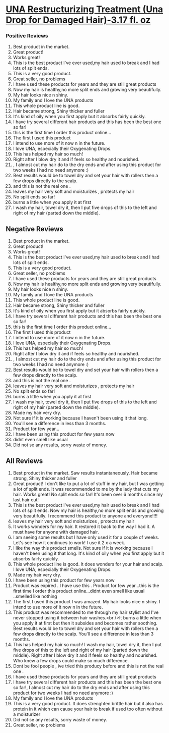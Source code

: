 # [UNA Restructurizing Treatment (Una Drop for Damaged Hair)-3.17 fl. oz](https://products.checkmycream.com/products/UNA-Restructurizing-Treatment-(Una-Drop-for-Damaged-Hair)-3.17-fl.-oz.html)

### Positive Reviews

<ol>
      <li>Best product in the market.</li>
      <li>Great product!</li>
      <li>Works great!  </li>
      <li>This is the best product I&#x27;ve ever used,my hair used to break and I had lots of spilt ends.</li>
      <li>This is a very good product.</li>
      <li>Great seller, no problems</li>
      <li>I have used these products for years and they are still great products</li>
      <li>Now my hair is healthy,no more split ends and growing very beautifully.</li>
      <li>My hair looks nice n shiny.</li>
      <li>My family and I love the UNA products</li>
      <li>This whole product line is good.</li>
      <li>Hair became strong, Shiny thicker and fuller</li>
      <li>It&#x27;s kind of oily when you first apply but it absorbs fairly quickly.</li>
      <li>I have try several different hair products and this has been the best one so far!</li>
      <li>this is the first time I order this product online...</li>
      <li>The first I used this product  </li>
      <li>I intend to use more of it now n in the future.</li>
      <li>I love UNA, especially their Oxygenating Drops.</li>
      <li>This has helped my hair so much!</li>
      <li>Right after I blow dry it and if feels so healthy and nourished.</li>
      <li>, I almost cut my hair do to the dry ends and after using this product for two weeks I had no need anymore :)</li>
      <li>Best results would be to towel dry and set your hair with rollers then a few drops directly to the scalp.  </li>
      <li>and this is not the real one .</li>
      <li>leaves my hair very soft and moisturizes , protects my hair</li>
      <li>No split ends so far!  </li>
      <li>burns a little when you apply it at first</li>
      <li>I wash my hair, towel dry it, then I put five drops of this to the left and right of my hair (parted down the middle).</li>
</ol>


<h2>Negative Reviews</h2>
<ol>
<li> Best product in the market.</li>
<li> Great product!</li>
<li> Works great!  </li>
<li> This is the best product I&#x27;ve ever used,my hair used to break and I had lots of spilt ends.</li>
<li> This is a very good product.</li>
<li> Great seller, no problems</li>
<li> I have used these products for years and they are still great products</li>
<li> Now my hair is healthy,no more split ends and growing very beautifully.</li>
<li> My hair looks nice n shiny.</li>
<li> My family and I love the UNA products</li>
<li> This whole product line is good.</li>
<li> Hair became strong, Shiny thicker and fuller</li>
<li> It&#x27;s kind of oily when you first apply but it absorbs fairly quickly.</li>
<li> I have try several different hair products and this has been the best one so far!</li>
<li> this is the first time I order this product online...</li>
<li> The first I used this product  </li>
<li> I intend to use more of it now n in the future.</li>
<li> I love UNA, especially their Oxygenating Drops.</li>
<li> This has helped my hair so much!</li>
<li> Right after I blow dry it and if feels so healthy and nourished.</li>
<li> , I almost cut my hair do to the dry ends and after using this product for two weeks I had no need anymore :)</li>
<li> Best results would be to towel dry and set your hair with rollers then a few drops directly to the scalp.  </li>
<li> and this is not the real one .</li>
<li> leaves my hair very soft and moisturizes , protects my hair</li>
<li> No split ends so far!  </li>
<li> burns a little when you apply it at first</li>
<li> I wash my hair, towel dry it, then I put five drops of this to the left and right of my hair (parted down the middle).</li>
<li> Made my hair very dry.</li>
<li> Not sure if it is working because I haven&#x27;t been using it that long.</li>
<li> You&#x27;ll see a difference in less than 3 months.</li>
<li> Product for few year...</li>
<li> I have been using this product for few years now</li>
<li> didnt even smell like usual</li>
<li> Did not se any results, sorry waste of money.</li>
</ol>

<h2>All Reviews</h2>

<ol>
    <li> Best product in the market. Saw results instantaneously. Hair became strong, Shiny thicker and fuller</li>
    <li> Great product! I don&#x27;t like to put a lot of stuff in my hair, but I was getting a lot of split ends.  It was recommended to me by the lady that cuts my hair.  Works great!  No split ends so far!  It&#x27;s been over 6 months since my last hair cut!</li>
    <li> This is the best product I&#x27;ve ever used,my hair used to break and I had lots of spilt ends. Now my hair is healthy,no more split ends and growing very beautifully. I recommend this product to anyone and everyone!!!!</li>
    <li> leaves my hair very soft and moisturizes , protects my hair</li>
    <li> It works wonders for my hair. It restored it back to the way I had it. A must have for anyone with damaged hair.</li>
    <li> I am seeing some results but I have only used it for a couple of weeks.  Let&#x27;s see how it continues to work!  I use it 2 x a week.</li>
    <li> I like the way this product smells. Not sure if it is working because I haven&#x27;t been using it that long. It&#x27;s kind of oily when you first apply but it absorbs fairly quickly.</li>
    <li> This whole product line is good. It does wonders for your hair and scalp. I love UNA, especially their Oxygenating Drops.</li>
    <li> Made my hair very dry.</li>
    <li> I have been using this product for few years now</li>
    <li> Product was expired ..I have use this . Product for few year...this is the first time I order this product online...didnt even smell like usual ..smelled like nothing</li>
    <li> The first I used this product  I was amazed. My hair looks nice n shiny. I intend to use more of it now n in the future.</li>
    <li> This product was recommended to me through my hair stylist and I&#x27;ve never stopped using it between hair washes.&lt;br /&gt;It burns a little when you apply it at first but then it subsides and becomes rather soothing. Best results would be to towel dry and set your hair with rollers then a few drops directly to the scalp.  You&#x27;ll see a difference in less than 3 months.</li>
    <li> This has helped my hair so much! I wash my hair, towel dry it, then I put five drops of this to the left and right of my hair (parted down the middle). Right after I blow dry it and if feels so healthy and nourished. Who knew a few drops could make so much difference.</li>
    <li> Dont be fool people , ive tried this producy before and this is not the real one .</li>
    <li> I have used these products for years and they are still great products</li>
    <li> I have try several different hair products and this has been the best one so far!, I almost cut my hair do to the dry ends and after using this product for two weeks I had no need anymore :)</li>
    <li> My family and I love the UNA products</li>
    <li> This is a very good product. It does strenghten brittle hair but it also has protein in it which can cause your hair to break if used too often without a moisturizer</li>
    <li> Did not se any results, sorry waste of money.</li>
    <li> Great seller, no problems</li>
</ol>




